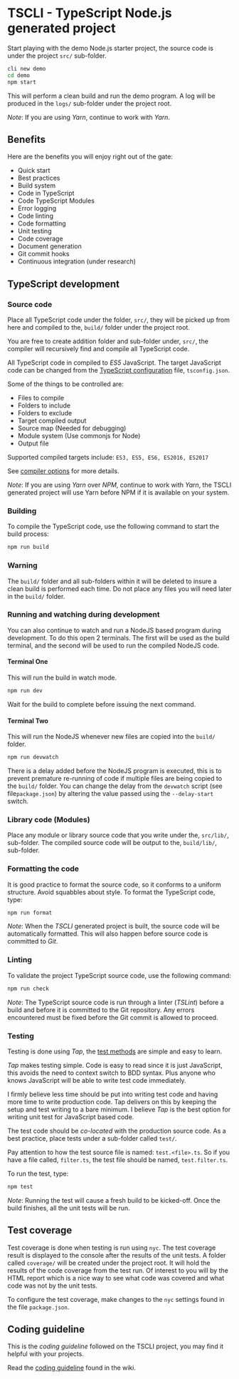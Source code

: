 # TSCLI - TypeScript Node.js generated project

Start playing with the demo Node.js starter project, the source code is under the project `src/` sub-folder.

```sh
cli new demo
cd demo
npm start
```

This will perform a clean build and run the demo program. A log will be produced in the `logs/` sub-folder under the project root.

_Note_: If you are using _Yarn_, continue to work with _Yarn_.

## Benefits

Here are the benefits you will enjoy right out of the gate:

* Quick start
* Best practices
* Build system
* Code in TypeScript
* Code TypeScript Modules
* Error logging
* Code linting
* Code formatting
* Unit testing
* Code coverage
* Document generation
* Git commit hooks
* Continuous integration (under research)

## TypeScript development

### Source code

Place all TypeScript code under the folder, `src/`, they will be picked up from here and compiled to the, `build/` folder under the project root.

You are free to create addition folder and sub-folder under, `src/`, the compiler will recursively find and compile all TypeScript code.

All TypeScript code in compiled to _ES5_ JavaScript. The target JavaScript code can be changed from the [TypeScript configuration](https://www.typescriptlang.org/docs/handbook/tsconfig-json.html) file, `tsconfig.json`.

Some of the things to be controlled are:

* Files to compile
* Folders to include
* Folders to exclude
* Target compiled output
* Source map (Needed for debugging)
* Module system (Use commonjs for Node)
* Output file

Supported compiled targets include: `ES3, ES5, ES6, ES2016, ES2017`

See [compiler options](https://www.typescriptlang.org/docs/handbook/compiler-options.html) for more details.

_Note_: If you are using _Yarn_ over _NPM_, continue to work with _Yarn_, the TSCLI generated project will use Yarn before NPM if it is available on your system.

### Building

To compile the TypeScript code, use the following command to start the build process:

```sh
npm run build
```

### Warning

The `build/` folder and all sub-folders within it will be deleted to insure a clean build is performed each time. Do not place any files you will need later in the `build/` folder.

### Running and watching during development

You can also continue to watch and run a NodeJS based program during development. To do this open 2 terminals. The first will be used as the build terminal, and the second will be used to run the compiled NodeJS code.

#### Terminal One

This will run the build in watch mode.

```sh
npm run dev
```

Wait for the build to complete before issuing the next command.

#### Terminal Two

This will run the NodeJS whenever new files are copied into the `build/` folder.

```sh
npm run devwatch
```

There is a delay added before the NodeJS program is executed, this is to prevent premature re-running of code if multiple files are being copied to the `build/` folder. You can change the delay from the `devwatch` script (see file`package.json`) by altering the value passed using the `--delay-start` switch.

### Library code (Modules)

Place any module or library source code that you write under the, `src/lib/`, sub-folder. The compiled source code will be output to the, `build/lib/`, sub-folder.

### Formatting the code

It is good practice to format the source code, so it conforms to a uniform structure. Avoid squabbles about style. To format the TypeScript code, type:

```sh
npm run format
```

_Note_: When the _TSCLI_ generated project is built, the source code will be automatically formatted. This will also happen before source code is committed to _Git_.

### Linting

To validate the project TypeScript source code, use the following command:

```sh
npm run check
```

_Note_: The TypeScript source code is run through a linter (_TSLint_) before a build and before it is committed to the Git repository. Any errors encountered must be fixed before the Git commit is allowed to proceed.

### Testing

Testing is done using _Tap_, the [test methods](http://localhost:3001/) are simple and easy to learn.

_Tap_ makes testing simple. Code is easy to read since it is just JavaScript, this avoids the need to context switch to BDD syntax. Plus anyone who knows JavaScript will be able to write test code immediately.

I firmly believe less time should be put into writing test code and having more time to write production code. Tap delivers on this by keeping the setup and test writing to a bare minimum. I believe _Tap_ is the best option for writing unit test for JavaScript based code.

The test code should be _co-located_ with the production source code. As a best practice, place tests under a sub-folder called `test/`.

Pay attention to how the test source file is named: `test.<file>.ts`. So if you have a file called, `filter.ts`, the test file should be named, `test.filter.ts`.

To run the test, type:

```sh
npm test
```

_Note_: Running the test will cause a fresh build to be kicked-off. Once the build finishes, all the unit tests will be run.

## Test coverage

Test coverage is done when testing is run using `nyc`. The test coverage result is displayed to the console after the results of the unit tests. A folder called `coverage/` will be created under the project root. It will hold the results of the code coverage from the test run. Of interest to you will by the HTML report which is a nice way to see what code was covered and what code was not by the unit tests.

To configure the test coverage, make changes to the `nyc` settings found in the file `package.json`.

## Coding guideline

This is the _coding guideline_ followed on the TSCLI project, you may find it helpful with your projects.

Read the [coding guideline](https://github.com/rajinder-yadav/tscli/wiki/Coding-guideline) found in the wiki.
